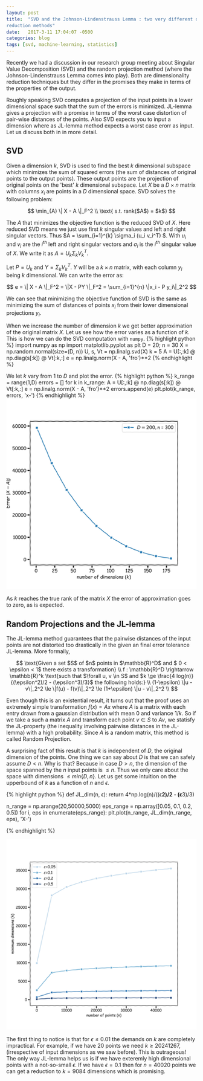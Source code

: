 ```yaml
---
layout: post
title:  "SVD and the Johnson-Lindenstrauss Lemma : two very different dimensionality
reduction methods"
date:   2017-3-11 17:04:07 -0500
categories: blog
tags: [svd, machine-learning, statistics]
---
```


Recently we had a discussion in our research group meeting about Singular Value 
Decomposition (SVD) and the 
random projection method (where the Johnson-Lindenstrauss Lemma comes into play). 
Both are dimensionality reduction techniques but they differ in the promises they
make in terms of the properties of the output. 

Roughly speaking SVD computes a projection of the input points in a lower
dimensional space such that the sum of the errors is minimized. JL-lemma gives a 
projection with a promise in terms of the worst case distortion of pair-wise distances of
the points. Also SVD expects you to input a dimension where as JL-lemma method 
expects a worst case erorr as input. Let us discuss both in in more detail. 

## SVD

Given a dimension $k$, SVD is used to find the best $k$ dimensional subspace which 
minimizes the sum of squared errors (the sum of distances of original points to the output points). 
These output points are the projection of original points on the 'best' $k$
dimensional subspace. Let $X$ be a $D \times n$ matrix with columns $x_i$ are points in a $D$ dimensional space. 
SVD solves the following problem:

$$ 
\min_{A} \| X - A \|_F^2  \\
\text{ s.t. rank($A$) = $k$} 
$$

The $A$ that minimizes the objective function is the reduced SVD of $X$. Here
reduced SVD means we just use first $k$ singular values and left and right
singular vectors.
Thus $A = \sum_{i=1}^{k} \sigma_i (u_i v_i^T) $. With $u_i$ and
$v_i$ are the $i^{th}$ left and right singular vectors and $\sigma_i$ is the $i^{th}$
singular value of $X$. 
We write it as $A = U_k \Sigma_k V_k^T$. 

Let $P = U_k$ and $Y = \Sigma_k
V_k^T$. $Y$ will be a $k \times n$ matrix, with each column $y_i$ being $k$
dimensional. We can write the error as:

$$
e = \| X - A \|_F^2 = \|X - PY \|_F^2 
= \sum_{i=1}^{n} \|x_i - P y_i\|_2^2
$$

We can see that minimizing the objective function of SVD is the same as
minimizing the sum of distances of points $x_i$ from their lower dimensional
projections $y_i$.

When we increase the number of dimension $k$ we get better approximation of the
original matrix $X$. Let us see how the error varies as a function of $k$.
This is how we can do the SVD computation with `numpy`.
{% highlight python %}
import numpy as np
import matplotlib.pyplot as plt
D = 20; n = 30
X = np.random.normal(size=(D, n))
U, s, Vt = np.linalg.svd(X)
k = 5
A = U[:,:k] @ np.diag(s[:k]) @ Vt[:k,:]
e = np.linalg.norm(X - A, 'fro')**2
{% endhighlight %}

We let $k$ vary from $1$ to $D$ and plot the error.
{% highlight python %}
k_range = range(1,D)
errors = []
for k in k_range:
    A = U[:,:k] @ np.diag(s[:k]) @ Vt[:k,:]
    e = np.linalg.norm(X - A, 'fro')**2
    errors.append(e)
plt.plot(k_range, errors, 'x-')
{% endhighlight %}
![SVD](/images/svd.jpg)

As $k$ reaches the true rank of the matrix $X$ the error of approximation goes to zero,
as is expected.

## Random Projections and the JL-lemma

The JL-lemma method guarantees that the pairwise distances of the input points are not distorted
too drastically in the given an final error tolerance JL-lemma. More formally,

$$
\text{Given a set $S$ of $n$ points in $\mathbb{R}^D$ and $ 0 < \epsilon < 1$ there exists a transformation} \\ 
f : \mathbb{R}^D \rightarrow \mathbb{R}^k  \text{such that $\forall u, v \in S$ and $k \ge \frac{4 log(n)}{(\epsilon^2)/2 - (\epsilon^3)/3}$ the following holds:} \\ 
(1-\epsilon) \|u - v\|_2^2 \le \|f(u) - f(v)\|_2^2 \le (1+\epsilon) \|u - v\|_2^2 \\
$$

Even though this is an existential result, it turns out that the proof uses an
extremely simple transformation $f(x) = Ax$ where $A$ is a matrix with each
entry drawn from a gaussian distribution with mean $0$ and variance $1/k$.
So if we take a such a matrix $A$ and transform each point $v \in S$ to $Av$, 
we statisfy the JL-property (the inequality involving pairwise distances in the
JL-lemma) with a high probability. Since $A$ is a random matrix, this method is called Random Projection.

A surprising fact of this result is that $k$ is independent of $D$, the
original dimension of the points. One thing we can say about $D$ is that we can
safely assume $D < n$. Why is that? Because in case $D > n$, the dimension of
the space spanned by the $n$ input points is $\le n$. Thus we only care about
the space with dimensions $\le min\{D, n\}$. 
Let us get some intuition on the upperbound of $k$ as a function of $n$ and $\epsilon$.

{% highlight python %}
def JL_dim(n, ϵ):
    return 4*np.log(n)/((ϵ**2)/2 - (ϵ**3)/3)

n_range = np.arange(20,50000,5000)
eps_range = np.array([0.05, 0.1, 0.2, 0.5])
for i, eps in enumerate(eps_range):
    plt.plot(n_range, JL_dim(n_range, eps), 'X-')

{% endhighlight %}

![JL-dimensinos](/images/JL-dimensions.jpg)

The first thing to notice is that for $\epsilon \le 0.01$ the demands on $k$
are completely impractical. For example, if we have 20 points we need $k \ge 20
241267$, (irrespective of input dimensions as we saw before). This is outrageous! 
The only way JL-lemma helps us is if we have exteremly high dimensional points with a not-so-small $\epsilon$. 
If we have $\epsilon = 0.1$ then for $n = 40020$ points we can get a reduction
to $k = 9084$ dimensions which is promising.
